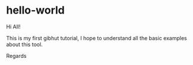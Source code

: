 # hello-world

Hi All!

This is my first gibhut tutorial, I hope to understand all the basic examples about this tool.

Regards
